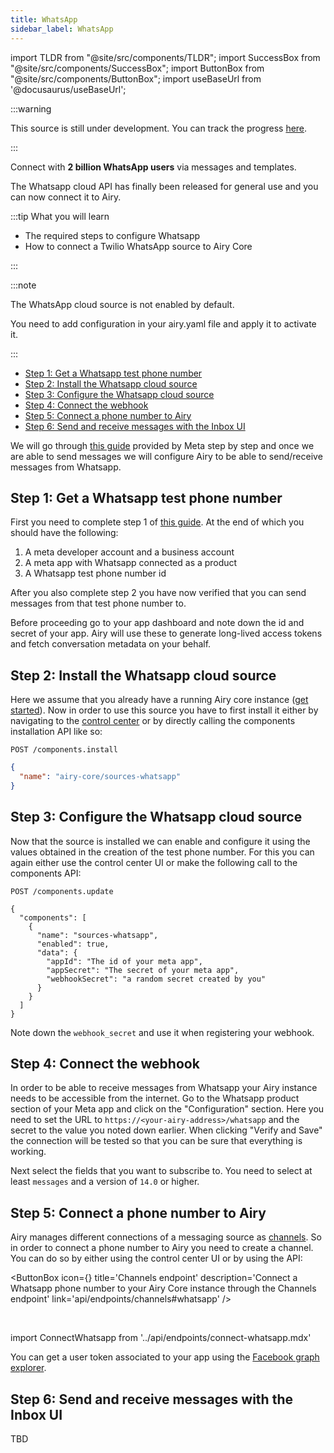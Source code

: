 ```yaml
---
title: WhatsApp
sidebar_label: WhatsApp
---
```


import TLDR from "@site/src/components/TLDR";
import SuccessBox from "@site/src/components/SuccessBox";
import ButtonBox from "@site/src/components/ButtonBox";
import useBaseUrl from '@docusaurus/useBaseUrl';

:::warning

This source is still under development. You can track the progress [here](https://github.com/airyhq/airy/milestone/38).

:::

<TLDR>

Connect with **2 billion WhatsApp users** via messages and templates.

</TLDR>

The Whatsapp cloud API has finally been released for general use and you can now connect it to Airy.

:::tip What you will learn

- The required steps to configure Whatsapp
- How to connect a Twilio WhatsApp source to Airy Core

:::

:::note

The WhatsApp cloud source is not enabled by default.

You need to add configuration in your airy.yaml file and apply it to activate it.

:::

- [Step 1: Get a Whatsapp test phone number](#step-1-get-a-whatsapp-test-phone-number)
- [Step 2: Install the Whatsapp cloud source](#step-2-install-the-whatsapp-cloud-source)
- [Step 3: Configure the Whatsapp cloud source](#step-3-configure-the-whatsapp-cloud-source)
- [Step 4: Connect the webhook](#step-4-connect-the-webhook)
- [Step 5: Connect a phone number to Airy](#step-4-connect-a-phone-number-to-airy)
- [Step 6: Send and receive messages with the Inbox UI](#step-6-send-and-receive-messages-with-the-inbox-ui)

We will go through [this guide](https://developers.facebook.com/docs/whatsapp/cloud-api/get-started) provided by Meta step by step and once we are able to send messages we will configure Airy to be able to send/receive messages from Whatsapp.

## Step 1: Get a Whatsapp test phone number

First you need to complete step 1 of [this guide](https://developers.facebook.com/docs/whatsapp/cloud-api/get-started).
At the end of which you should have the following:

1. A meta developer account and a business account
2. A meta app with Whatsapp connected as a product
3. A Whatsapp test phone number id

After you also complete step 2 you have now verified that you can send messages from that test phone number to.

Before proceeding go to your app dashboard and note down the id and secret of your app.
Airy will use these to generate long-lived access tokens and fetch conversation metadata on your behalf.

## Step 2: Install the Whatsapp cloud source

Here we assume that you already have a running Airy core instance ([get started](getting-started/installation/introduction)).
Now in order to use this source you have to first install it either by navigating to the [control center](/ui/control-center/connectors) or by directly calling the components installation API like so:

`POST /components.install`

```json
{
  "name": "airy-core/sources-whatsapp"
}
```

## Step 3: Configure the Whatsapp cloud source

Now that the source is installed we can enable and configure it using the values obtained in the creation of the test phone number.
For this you can again either use the control center UI or make the following call to the components API:

`POST /components.update`

```json5
{
  "components": [
    {
      "name": "sources-whatsapp",
      "enabled": true,
      "data": {
        "appId": "The id of your meta app",
        "appSecret": "The secret of your meta app",
        "webhookSecret": "a random secret created by you"
      }
    }
  ]
}
```

Note down the `webhook_secret` and use it when registering your webhook.

## Step 4: Connect the webhook

In order to be able to receive messages from Whatsapp your Airy instance needs to be accessible from the internet.
Go to the Whatsapp product section of your Meta app and click on the "Configuration" section.
Here you need to set the URL to `https://<your-airy-address>/whatsapp` and the secret to the value you noted down earlier.
When clicking "Verify and Save" the connection will be tested so that you can be sure that everything is working.

Next select the fields that you want to subscribe to.
You need to select at least `messages` and a version of `14.0` or higher.

## Step 5: Connect a phone number to Airy

Airy manages different connections of a messaging source as [channels](/getting-started/glossary.md#channel).
So in order to connect a phone number to Airy you need to create a channel.
You can do so by either using the control center UI or by using the API:

<ButtonBox
icon={<BoltSVG />}
title='Channels endpoint'
description='Connect a Whatsapp phone number to your Airy Core instance through the Channels endpoint'
link='api/endpoints/channels#whatsapp'
/>

<br />

import ConnectWhatsapp from '../api/endpoints/connect-whatsapp.mdx'

<ConnectWhatsapp />

You can get a user token associated to your app using the [Facebook graph explorer](https://developers.facebook.com/tools/explorer).

## Step 6: Send and receive messages with the Inbox UI

TBD
